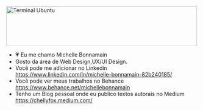 <!-- Image of Terminal Slackware -->

<img src="https://elitelinux.neocities.org/githubterminallinuxchelly.svg" alt="Terminal Ubuntu" height="105" width="500">

<!-- Your title -->

- 💗 Eu me chamo Michelle  Bonnamain
- Gosto da área de Web Design,UX/UI Design.
- Você pode me adicionar no Linkedin  https://www.linkedin.com/in/michelle-bonnamain-82b240185/
- Você pode ver meus trabalhos no  Behance https://www.behance.net/michellebonnamain
- Tenho um Blog pessoal onde eu publico textos autorais no Medium  https://chellyfox.medium.com/


<!---
bonnamainmichelle/bonnamainmichelle is a ✨ special ✨ repository because its `README.md` (this file) appears on your GitHub profile.
You can click the Preview link to take a look at your changes.
--->
